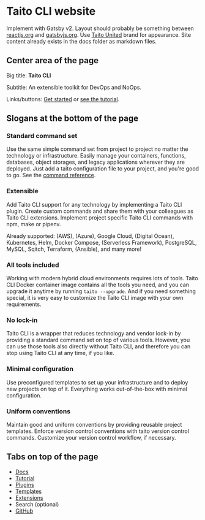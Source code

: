 # Taito CLI website

Implement with Gatsby v2. Layout should probably be something between [reactjs.org](https://reactjs.org/) and [gatsbyjs.org](https://gatsbyjs.org/). Use [Taito United](http://taitounited.fi/) brand for appearance. Site content already exists in the docs folder as markdown files.

## Center area of the page

Big title: **Taito CLI**

Subtitle: An extensible toolkit for DevOps and NoOps.

Links/buttons: [Get started](https://github.com/TaitoUnited/taito-cli/tree/dev/docs/manual/README.md) or [see the tutorial](https://github.com/TaitoUnited/taito-cli/tree/dev/docs/tutorial/README.md).

## Slogans at the bottom of the page

### Standard command set

Use the same simple command set from project to project no matter the technology or infrastructure. Easily manage your containers, functions, databases, object storages, and legacy applications wherever they are deployed. Just add a taito configuration file to your project, and you're good to go. See the [command reference](https://github.com/TaitoUnited/taito-cli/blob/dev/help.txt).

### Extensible

Add Taito CLI support for any technology by implementing a Taito CLI plugin. Create custom commands and share them with your colleagues as Taito CLI extensions. Implement project specific Taito CLI commands with npm, make or pipenv.

Already supported: (AWS), (Azure), Google Cloud, (Digital Ocean), Kubernetes, Helm, Docker Compose, (Serverless Framework), PostgreSQL, MySQL, Sqitch, Terraform, (Ansible), and many more!

### All tools included

Working with modern hybrid cloud environments requires lots of tools. Taito CLI Docker container image contains all the tools you need, and you can upgrade it anytime by running `taito --upgrade`. And if you need something special, it is very easy to customize the Taito CLI image with your own requirements.

### No lock-in

Taito CLI is a wrapper that reduces technology and vendor lock-in by providing a standard command set on top of various tools. However, you can use those tools also directly without Taito CLI, and therefore you can stop using Taito CLI at any time, if you like.

### Minimal configuration

Use preconfigured templates to set up your infrastructure and to deploy new projects on top of it. Everything works out-of-the-box with minimal configuration.

### Uniform conventions

Maintain good and uniform conventions by providing reusable project templates. Enforce version control conventions with taito version control commands. Customize your version control workflow, if necessary.

## Tabs on top of the page

* [Docs](https://github.com/TaitoUnited/taito-cli/tree/dev/docs/manual/README.md)
* [Tutorial](https://github.com/TaitoUnited/taito-cli/tree/dev/docs/tutorial/README.md)
* [Plugins](https://github.com/TaitoUnited/taito-cli/tree/dev/docs/plugins.md)
* [Templates](https://github.com/TaitoUnited/taito-cli/tree/dev/docs/templates.md)
* [Extensions](https://github.com/TaitoUnited/taito-cli/tree/dev/docs/extensions.md)
* Search (optional)
* [GitHub](https://github.com/TaitoUnited/taito-cli)

